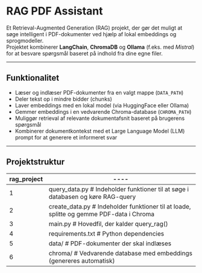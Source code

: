 #  RAG PDF Assistant

Et Retrieval-Augmented Generation (RAG) projekt, der gør det muligt at søge intelligent i PDF-dokumenter ved hjælp af lokal embeddings og sprogmodeller.  
Projektet kombinerer **LangChain**, **ChromaDB** og **Ollama** (f.eks. med *Mistral*) for at besvare spørgsmål baseret på indhold fra dine egne filer.

---

##  Funktionalitet

- Læser og indlæser PDF-dokumenter fra en valgt mappe (`DATA_PATH`)
- Deler tekst op i mindre bidder (chunks)
- Laver embeddings med en lokal model (via HuggingFace eller Ollama)
- Gemmer embeddings i en vedvarende Chroma-database (`CHROMA_PATH`)
- Muliggør retrieval af relevante dokumentafsnit baseret på brugerens spørgsmål
- Kombinerer dokumentkontekst med et Large Language Model (LLM) prompt for at generere et informeret svar

---

## Projektstruktur

| **rag_project** | ---- |
|------|-----|
| 1 | query_data.py # Indeholder funktioner til at søge i databasen og køre RAG-query |
| 2 | create_data.py # Indeholder funktioner til at loade, splitte og gemme PDF-data i Chroma | 
| 3 | main.py # Hovedfil, der kalder query_rag() | 
| 4 | requirements.txt # Python dependencies| 
| 5 | data/ # PDF-dokumenter der skal indlæses | 
| 6 | chroma/ # Vedvarende database med embeddings (genereres automatisk) | 
